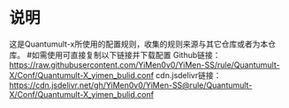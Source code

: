 # 说明
  这是Quantumult-x所使用的配置规则，收集的规则来源与其它仓库或者为本仓库。
#如需使用可直接复制以下链接并下载配置
Github链接：https://raw.githubusercontent.com/YiMen0v0/YiMen-SS/rule/Quantumult-X/Conf/Quantumult-X_yimen_bulid.conf
cdn.jsdelivr链接：https://cdn.jsdelivr.net/gh/YiMen0v0/YiMen-SS@rule/Quantumult-X/Conf/Quantumult-X_yimen_bulid.conf
